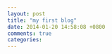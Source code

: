 ```yaml
---
layout: post
title: "my first blog"
date: 2014-01-20 14:58:08 +0800
comments: true
categories: 
---
```

